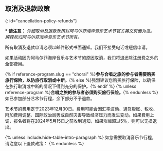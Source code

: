 ## 取消及退款政策
{: id="cancellation-policy-refunds"}

**\* 请注意：** *详细取消及退款政策以阿马尔菲海岸音乐艺术节官方英文页面为准。解释权归阿马尔菲海岸音乐艺术节所有。*

所有取消及退款申请必须以邮件形式书面通知。我们不接受电话或短信申请。

如果活动因为阿马尔菲海岸音乐与艺术节的原因取消，我们将退还除注册费之外的全部费用。

{% if reference-program.slug == "choral" %}**参与合唱之旅的参与者需要购买旅行保险，以防旅行取消或中断。**{% else %}强烈建议您购买旅行保险，以确保在旅行取消或中断的情况下得到充分的保护。{% endif %} {% unless reference-program %}**合唱之旅的参与者必须购买旅行保险。**{% endunless %}如已参加部分艺术节行程，余下部分不予退款。

艺术节的费用定于2023年12月30日。费用可能会因汇率波动、通货膨胀、税收、附加费用调整、国际政治局势或自然灾害导致经济压力而发生变动。如果费用上调，报名者将在2024年5月15日之前收到通知，如果涨幅超过5%，则可以无损退出。

{% unless include.hide-table-intro-paragraph %}
如您需要取消音乐节行程，请注意以下退款政策：
{% endunless %}
